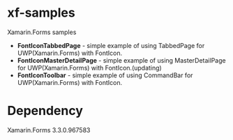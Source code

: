 # xf-samples
Xamarin.Forms samples
* **FontIconTabbedPage** - simple example of using TabbedPage for UWP(Xamarin.Forms) with FontIcon.
* **FontIconMasterDetailPage** - simple example of using MasterDetailPage for UWP(Xamarin.Forms) with FontIcon.(updating)
* **FontIconToolbar** - simple example of using CommandBar for UWP(Xamarin.Forms) with FontIcon.

# Dependency
Xamarin.Forms 3.3.0.967583
